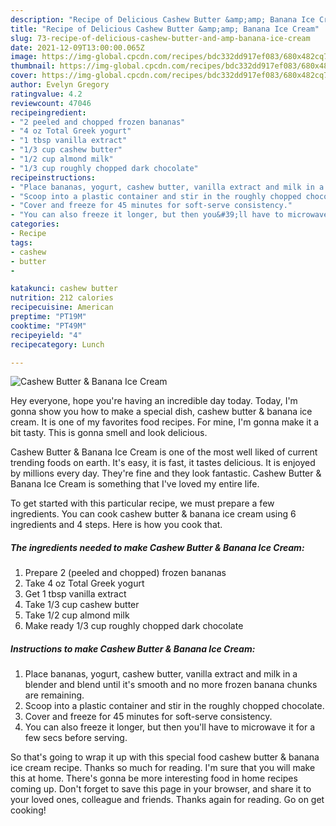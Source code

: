 ```yaml
---
description: "Recipe of Delicious Cashew Butter &amp;amp; Banana Ice Cream"
title: "Recipe of Delicious Cashew Butter &amp;amp; Banana Ice Cream"
slug: 73-recipe-of-delicious-cashew-butter-and-amp-banana-ice-cream
date: 2021-12-09T13:00:00.065Z
image: https://img-global.cpcdn.com/recipes/bdc332dd917ef083/680x482cq70/cashew-butter-banana-ice-cream-recipe-main-photo.jpg
thumbnail: https://img-global.cpcdn.com/recipes/bdc332dd917ef083/680x482cq70/cashew-butter-banana-ice-cream-recipe-main-photo.jpg
cover: https://img-global.cpcdn.com/recipes/bdc332dd917ef083/680x482cq70/cashew-butter-banana-ice-cream-recipe-main-photo.jpg
author: Evelyn Gregory
ratingvalue: 4.2
reviewcount: 47046
recipeingredient:
- "2 peeled and chopped frozen bananas"
- "4 oz Total Greek yogurt"
- "1 tbsp vanilla extract"
- "1/3 cup cashew butter"
- "1/2 cup almond milk"
- "1/3 cup roughly chopped dark chocolate"
recipeinstructions:
- "Place bananas, yogurt, cashew butter, vanilla extract and milk in a blender and blend until it&#39;s smooth and no more frozen banana chunks are remaining."
- "Scoop into a plastic container and stir in the roughly chopped chocolate."
- "Cover and freeze for 45 minutes for soft-serve consistency."
- "You can also freeze it longer, but then you&#39;ll have to microwave it for a few secs before serving."
categories:
- Recipe
tags:
- cashew
- butter
- 

katakunci: cashew butter  
nutrition: 212 calories
recipecuisine: American
preptime: "PT19M"
cooktime: "PT49M"
recipeyield: "4"
recipecategory: Lunch

---
```



![Cashew Butter &amp; Banana Ice Cream](https://img-global.cpcdn.com/recipes/bdc332dd917ef083/680x482cq70/cashew-butter-banana-ice-cream-recipe-main-photo.jpg)

Hey everyone, hope you're having an incredible day today. Today, I'm gonna show you how to make a special dish, cashew butter &amp; banana ice cream. It is one of my favorites food recipes. For mine, I'm gonna make it a bit tasty. This is gonna smell and look delicious.



Cashew Butter &amp; Banana Ice Cream is one of the most well liked of current trending foods on earth. It's easy, it is fast, it tastes delicious. It is enjoyed by millions every day. They're fine and they look fantastic. Cashew Butter &amp; Banana Ice Cream is something that I've loved my entire life.


To get started with this particular recipe, we must prepare a few ingredients. You can cook cashew butter &amp; banana ice cream using 6 ingredients and 4 steps. Here is how you cook that.

<!--inarticleads1-->

##### The ingredients needed to make Cashew Butter &amp; Banana Ice Cream:

1. Prepare 2 (peeled and chopped) frozen bananas
1. Take 4 oz Total Greek yogurt
1. Get 1 tbsp vanilla extract
1. Take 1/3 cup cashew butter
1. Take 1/2 cup almond milk
1. Make ready 1/3 cup roughly chopped dark chocolate




<!--inarticleads2-->

##### Instructions to make Cashew Butter &amp; Banana Ice Cream:

1. Place bananas, yogurt, cashew butter, vanilla extract and milk in a blender and blend until it&#39;s smooth and no more frozen banana chunks are remaining.
1. Scoop into a plastic container and stir in the roughly chopped chocolate.
1. Cover and freeze for 45 minutes for soft-serve consistency.
1. You can also freeze it longer, but then you&#39;ll have to microwave it for a few secs before serving.




So that's going to wrap it up with this special food cashew butter &amp; banana ice cream recipe. Thanks so much for reading. I'm sure that you will make this at home. There's gonna be more interesting food in home recipes coming up. Don't forget to save this page in your browser, and share it to your loved ones, colleague and friends. Thanks again for reading. Go on get cooking!
